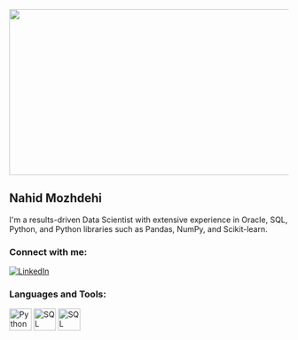 <div align="center">
  <img src="https://media.licdn.com/dms/image/v2/D5612AQEjsypKUBYtEw/article-cover_image-shrink_720_1280/article-cover_image-shrink_720_1280/0/1702920720152?e=1732147200&v=beta&t=KZwrrt4vs4fHPHB-8nY-SrEbgBhcojqZ7dFrxQZsvmM"  width="600" height="300" >
</div>

## Nahid Mozhdehi 
I'm a results-driven Data Scientist with extensive experience in Oracle, SQL, Python, and Python libraries such as Pandas, NumPy, and Scikit-learn. 

### Connect with me:
[![LinkedIn](https://img.shields.io/badge/LinkedIn-Connect-blue)](https://www.linkedin.com/in/nahidmozhdehi)


### Languages and Tools:
<img src="https://upload.wikimedia.org/wikipedia/commons/c/c3/Python-logo-notext.svg" alt="Python Logo" width="40" height="40">
<img src="https://static-00.iconduck.com/assets.00/sql-database-sql-azure-icon-1955x2048-4pmty46t.png" alt="SQL Logo" width="40" height="40">

<img src="https://upload.wikimedia.org/wikipedia/commons/8/87/Sql_data_base_with_logo.png" alt="SQL Logo" width="40" height="40">
<!--
**namozhdehi/namozhdehi** is a ✨ _special_ ✨ repository because its `README.md` (this file) appears on your GitHub profile.

Here are some ideas to get you started:
Top skills
- 🌱 I’m currently learning deep learning and contributing to AI tools.
- 👯 I’m looking to collaborate on ...
- 🤔 I’m looking for help with ...
- 💬 Ask me about Python, SQL, Power BI, or GitHub.
- 📫 How to reach me: namojdehi@gmail.com
- 🔭 I’m currently working on ...
- 😄 Pronouns: ...
- ⚡ Fun fact: ...
-->
